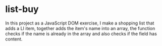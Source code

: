 # list-buy
In this project as a JavaScript DOM exercise, I make a shopping list that adds a LI item, together adds the item's name into an array, the function checks if the name is already in the array and also checks if the field has content.
